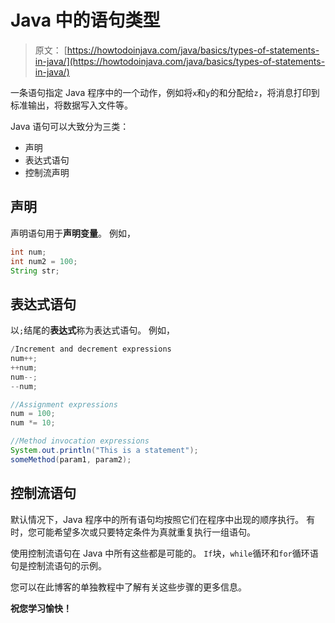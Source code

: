 # Java 中的语句类型

> 原文： [https://howtodoinjava.com/java/basics/types-of-statements-in-java/](https://howtodoinjava.com/java/basics/types-of-statements-in-java/)

一条语句指定 Java 程序中的一个动作，例如将`x`和`y`的和分配给`z`，将消息打印到标准输出，将数据写入文件等。

Java 语句可以大致分为三类：

*   声明
*   表达式语句
*   控制流声明

## 声明

声明语句用于**声明变量**。 例如，

```java
int num;
int num2 = 100;
String str;

```

## 表达式语句

以`;`结尾的**表达式**称为表达式语句。 例如，

```java
/Increment and decrement expressions
num++;
++num;
num--;
--num;

//Assignment expressions
num = 100;
num *= 10;

//Method invocation expressions 
System.out.println("This is a statement");
someMethod(param1, param2);

```

## 控制流语句

默认情况下，Java 程序中的所有语句均按照它们在程序中出现的顺序执行。 有时，您可能希望多次或只要特定条件为真就重复执行一组语句。

使用控制流语句在 Java 中所有这些都是可能的。 `If`块，`while`循环和`for`循环语句是控制流语句的示例。

您可以在此博客的单独教程中了解有关这些步骤的更多信息。

**祝您学习愉快！**